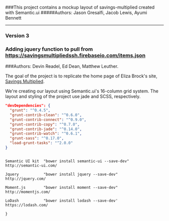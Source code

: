 ###This project contains a mockup layout of savings-multiplied created with Semantic.ui
#####Authors: Jason Gresalfi, Jacob Lewis, Ayumi Bennett
*************

### Version 3
### Adding jquery function to pull from https://savingsmultipliedssh.firebaseio.com/items.json
###Authors: Devin Readel, Ed Dean, Matthew Leuther.


The goal of the project is to replicate the home page of Eliza Brock's site, [Savings Multiplied](https://github.com/elizabrock/SavingsMultipliedRedux/blob/master/doc/Screen%20Shot%202014-05-15%20at%2011.49.33%20AM.png). 

We're creating our layout using Semantic.ui's 16-column grid system. The layout and styling of the project use jade and SCSS, respectively.



```json
"devDependencies": {
  "grunt": "^0.4.5",
  "grunt-contrib-clean": "^0.6.0",
  "grunt-contrib-connect": "^0.9.0",
  "grunt-contrib-copy": "^0.7.0",
  "grunt-contrib-jade": "^0.14.0",
  "grunt-contrib-watch": "^0.6.1",
  "grunt-sass": "^0.17.0",
  "load-grunt-tasks": "^2.0.0"
}
```

```Other Packages to install

Semantic UI kit  "bower install semantic-ui --save-dev"    http://semantic-ui.com/

Jquery           "bower install jquery --save-dev"         http://jquery.com/

Moment.js        "bower install moment --save-dev"         http://momentjs.com/

LoDash           "bower install lodash --save-dev'         https://lodash.com/

}
```
